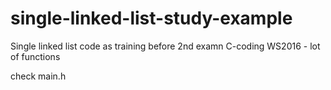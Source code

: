 # single-linked-list-study-example
Single linked list code as training before 2nd examn C-coding WS2016 - lot of functions

check main.h

